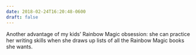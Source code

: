 ```yaml
---
date: 2018-02-24T16:20:48-0600
draft: false
---
```




Another advantage of my kids’ Rainbow Magic obsession: she can practice her writing skills when she draws up lists of all the Rainbow Magic books she wants.



